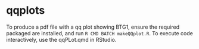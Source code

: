 # qqplots

To produce a pdf file with a qq plot showing BTG1, ensure the required packaged are installed, and run `R CMD BATCH makeQQplot.R`.  To execute code interactively, use the qqPLot.qmd in RStudio.
